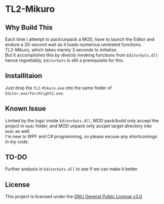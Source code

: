 # TL2-Mikuro

## Why Build This
Each time I attempt to pack/unpack a MOD, have to launch the Editor and endure a 20-second wait as it loads numerous unrelated functions.  
TL2-Mikuro, which takes merely 3 seconds to initialize.  
But It accomplishes this by directly invoking functions from `EditorGuts.dll` hence regrettably, `EditorGuts` is still a prerequisite for this.

## Installitaion
Just drop the `TL2-Mikuro.exe` into the same folder of `Editor.exe/Torchlight2.exe`.  

## Known Issue
Limited by the logic inside `EditorGuts.dll`, MOD pack/build only accept the project in `mods` folder, and MOD unpack only accpet target directory into `mods` as well.  
I'm new to WPF and C# programming, so please excuse any shortcomings in my code.

## TO-DO
Further analysis in `EditorGuts.dll` to see if we can make it better.

## License
This project is licensed under the [GNU General Public License v3.0](https://www.gnu.org/licenses/gpl-3.0.en.html).